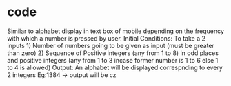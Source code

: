 # code
Similar to alphabet display in text box of mobile depending on the frequency with which a number is pressed by user.
Initial Conditions: To take a 2 inputs 1) Number of numbers going to be given as input (must be greater than zero) 2) Sequence of Positive integers (any from 1 to 8) in odd places and positive integers (any from 1 to 3 incase former number is 1 to 6 else 1 to 4 is allowed)
Output: An alphabet will be displayed correspnding to every 2 integers Eg:1384 -> output will be cz
